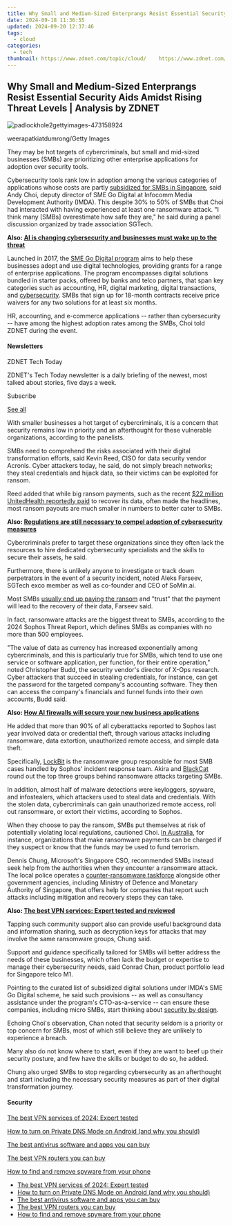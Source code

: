 ```yaml
---
title: Why Small and Medium-Sized Enterprangs Resist Essential Security Aids Amidst Rising Threat Levels | Analysis by ZDNET
date: 2024-09-18 11:36:55
updated: 2024-09-20 12:37:46
tags:
  - cloud
categories:
  - tech
thumbnail: https://www.zdnet.com/topic/cloud/    https://www.zdnet.com/a/img/resize/cfa85405e2eaea99acc3b2de29b041147dbc234f/2024/04/25/f53351ad-6d72-447e-a4e3-0d6c02af6fca/padlockhole2gettyimages-473158924.jpg?width=170&height=96&fit=crop&auto=webp
---
```


## Why Small and Medium-Sized Enterprangs Resist Essential Security Aids Amidst Rising Threat Levels | Analysis by ZDNET

![padlockhole2gettyimages-473158924](https://www.zdnet.com/a/img/resize/4468a8dd1ca4f9d00139835d37ffee198670b630/2024/04/25/f53351ad-6d72-447e-a4e3-0d6c02af6fca/padlockhole2gettyimages-473158924.jpg?auto=webp&width=1280)

weerapatkiatdumrong/Getty Images

They may be hot targets of cybercriminals, but small and mid-sized businesses (SMBs) are prioritizing other enterprise applications for adoption over security tools. 

Cybersecurity tools rank low in adoption among the various categories of applications whose costs are partly [subsidized for SMBs in Singapore](https://www.zdnet.com/article/singapore-smbs-offered-handbook-on-training-their-workforce-for-genai/), said Andy Choi, deputy director of SME Go Digital at Infocomm Media Development Authority (IMDA). This despite 30% to 50% of SMBs that Choi had interacted with having experienced at least one ransomware attack. "I think many \[SMBs\] overestimate how safe they are," he said during a panel discussion organized by trade association SGTech. 

**Also: [AI is changing cybersecurity and businesses must wake up to the threat](https://www.zdnet.com/article/ai-is-changing-cybersecurity-and-businesses-must-wake-up-to-the-threat/)**

Launched in 2017, the [SME Go Digital program](https://www.imda.gov.sg/-/media/imda/files/programme/smes-go-digital/smesgd-factsheet.pdf) aims to help these businesses adopt and use digital technologies, providing grants for a range of enterprise applications. The program encompasses digital solutions bundled in starter packs, offered by banks and telco partners, that span key categories such as accounting, HR, digital marketing, digital transactions, and [cybersecurity](https://www.zdnet.com/article/cybersecurity-skills-concerns-hamper-singapore-smb-digitalisation-efforts/). SMBs that sign up for 18-month contracts receive price waivers for any two solutions for at least six months.

HR, accounting, and e-commerce applications -- rather than cybersecurity -- have among the highest adoption rates among the SMBs, Choi told ZDNET during the event. 

#### Newsletters

ZDNET Tech Today

ZDNET's Tech Today newsletter is a daily briefing of the newest, most talked about stories, five days a week.

 Subscribe

[See all](https://www.zdnet.com/newsletters/)

With smaller businesses a hot target of cybercriminals, it is a concern that security remains low in priority and an afterthought for these vulnerable organizations, according to the panelists. 

SMBs need to comprehend the risks associated with their digital transformation efforts, said Kevin Reed, CISO for data security vendor Acronis. Cyber attackers today, he said, do not simply breach networks; they steal credentials and hijack data, so their victims can be exploited for ransom. 

Reed added that while big ransom payments, such as the recent [$22 million UnitedHealth reportedly paid](https://www.cbsnews.com/news/unitedhealth-ransom-paid-change-healthcare-attack/) to recover its data, often made the headlines, most ransom payouts are much smaller in numbers to better cater to SMBs. 

**Also: [Regulations are still necessary to compel adoption of cybersecurity measures](https://www.zdnet.com/article/regulations-still-necessary-to-compel-adoption-of-cybersecurity-measures/)**

Cybercriminals prefer to target these organizations since they often lack the resources to hire dedicated cybersecurity specialists and the skills to secure their assets, he said.

Furthermore, there is unlikely anyone to investigate or track down perpetrators in the event of a security incident, noted Aleks Farseev, SGTech exco member as well as co-founder and CEO of SoMin.ai.

Most SMBs [usually end up paying the ransom](https://www.zdnet.com/article/faced-with-likelihood-of-ransomware-attacks-businesses-still-choosing-to-pay-up/) and "trust" that the payment will lead to the recovery of their data, Farseev said.

In fact, ransomware attacks are the biggest threat to SMBs, according to the 2024 Sophos Threat Report, which defines SMBs as companies with no more than 500 employees. 

"The value of data as currency has increased exponentially among cybercriminals, and this is particularly true for SMBs, which tend to use one service or software application, per function, for their entire operation," noted Christopher Budd, the security vendor's director of X-Ops research. Cyber attackers that succeed in stealing credentials, for instance, can get the password for the targeted company's accounting software. They then can access the company's financials and funnel funds into their own accounts, Budd said. 

**Also: [How AI firewalls will secure your new business applications](https://www.zdnet.com/article/how-ai-firewalls-will-secure-your-new-business-applications/)**

He added that more than 90% of all cyberattacks reported to Sophos last year involved data or credential theft, through various attacks including ransomware, data extortion, unauthorized remote access, and simple data theft.

Specifically, [LockBit](https://www.zdnet.com/article/a-deep-dive-into-the-operations-of-the-lockbit-ransomware-group/) is the ransomware group responsible for most SMB cases handled by Sophos' incident response team. Akira and [BlackCat](https://www.zdnet.com/article/inside-a-ransomware-incident-how-a-single-mistake-left-a-door-open-for-attackers/) round out the top three groups behind ransomware attacks targeting SMBs. 

In addition, almost half of malware detections were keyloggers, spyware, and infostealers, which attackers used to steal data and credentials. With the stolen data, cybercriminals can gain unauthorized remote access, roll out ransomware, or extort their victims, according to Sophos. 

When they choose to pay the ransom, SMBs put themselves at risk of potentially violating local regulations, cautioned Choi. [In Australia](https://www.zdnet.com/article/medibank-wont-pay-ransom-as-more-stolen-data-shows-up-on-dark-web/), for instance, organizations that make ransomware payments can be charged if they suspect or know that the funds may be used to fund terrorism. 

Dennis Chung, Microsoft's Singapore CSO, recommended SMBs instead seek help from the authorities when they encounter a ransomware attack. The local police operates a [counter-ransomware taskforce](https://www.zdnet.com/article/singapore-releases-blueprint-to-combat-ransomware-attacks/) alongside other government agencies, including Ministry of Defence and Monetary Authority of Singapore, that offers help for companies that report such attacks including mitigation and recovery steps they can take. 

**Also: [The best VPN services: Expert tested and reviewed](https://www.zdnet.com/article/best-vpn/)**

Tapping such community support also can provide useful background data and information sharing, such as decryption keys for attacks that may involve the same ransomware groups, Chung said. 

Support and guidance specifically tailored for SMBs will better address the needs of these businesses, which often lack the budget or expertise to manage their cybersecurity needs, said Conrad Chan, product portfolio lead for Singapore telco M1\. 

Pointing to the curated list of subsidized digital solutions under IMDA's SME Go Digital scheme, he said such provisions -- as well as consultancy assistance under the program's CTO-as-a-service -- can ensure these companies, including micro SMBs, start thinking about [security by design](https://www.zdnet.com/article/singapore-urges-nation-to-adopt-security-by-design-mindset/). 

Echoing Choi's observation, Chan noted that security seldom is a priority or top concern for SMBs, most of which still believe they are unlikely to experience a breach. 

Many also do not know where to start, even if they are want to beef up their security posture, and few have the skills or budget to do so, he added. 

Chung also urged SMBs to stop regarding cybersecurity as an afterthought and start including the necessary security measures as part of their digital transformation journey. 

#### Security

[The best VPN services of 2024: Expert tested](https://www.zdnet.com/article/best-vpn/ "The best VPN services of 2024: Expert tested")

[How to turn on Private DNS Mode on Android (and why you should)](https://www.zdnet.com/article/how-to-turn-on-private-dns-mode-on-android-and-why-you-should/ "How to turn on Private DNS Mode on Android (and why you should)")

[The best antivirus software and apps you can buy](https://www.zdnet.com/article/best-antivirus/ "The best antivirus software and apps you can buy")

[The best VPN routers you can buy](https://www.zdnet.com/article/best-vpn-router/ "The best VPN routers you can buy")

[How to find and remove spyware from your phone](https://www.zdnet.com/article/how-to-find-and-remove-spyware-from-your-phone/ "How to find and remove spyware from your phone")

* [The best VPN services of 2024: Expert tested](https://www.zdnet.com/article/best-vpn/ "The best VPN services of 2024: Expert tested")
* [How to turn on Private DNS Mode on Android (and why you should)](https://www.zdnet.com/article/how-to-turn-on-private-dns-mode-on-android-and-why-you-should/ "How to turn on Private DNS Mode on Android (and why you should)")
* [The best antivirus software and apps you can buy](https://www.zdnet.com/article/best-antivirus/ "The best antivirus software and apps you can buy")
* [The best VPN routers you can buy](https://www.zdnet.com/article/best-vpn-router/ "The best VPN routers you can buy")
* [How to find and remove spyware from your phone](https://www.zdnet.com/article/how-to-find-and-remove-spyware-from-your-phone/ "How to find and remove spyware from your phone")

<ins class="adsbygoogle"
     style="display:block"
     data-ad-format="autorelaxed"
     data-ad-client="ca-pub-7571918770474297"
     data-ad-slot="1223367746"></ins>



<ins class="adsbygoogle"
     style="display:block"
     data-ad-client="ca-pub-7571918770474297"
     data-ad-slot="8358498916"
     data-ad-format="auto"
     data-full-width-responsive="true"></ins>
